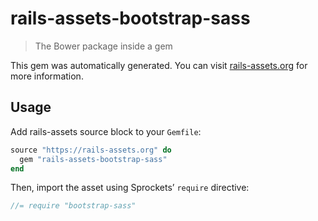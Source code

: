 # rails-assets-bootstrap-sass

> The Bower package inside a gem

This gem was automatically generated. You can visit [rails-assets.org](https://rails-assets.org) for more information.

## Usage

Add rails-assets source block to your `Gemfile`:

```ruby
source "https://rails-assets.org" do
  gem "rails-assets-bootstrap-sass"
end

```

Then, import the asset using Sprockets’ `require` directive:

```js
//= require "bootstrap-sass"
```
